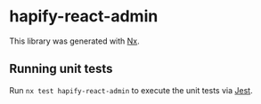 # hapify-react-admin

This library was generated with [Nx](https://nx.dev).

## Running unit tests

Run `nx test hapify-react-admin` to execute the unit tests via
[Jest](https://jestjs.io).

